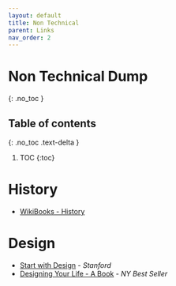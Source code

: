 ```yaml
---
layout: default
title: Non Technical
parent: Links
nav_order: 2
---
```


# Non Technical Dump
{: .no_toc }

## Table of contents
{: .no_toc .text-delta }

1. TOC
{:toc}

# History

- [WikiBooks - History](https://en.wikibooks.org/wiki/Subject:History)

# Design

- [Start with Design](https://dschool.stanford.edu/resources/get-started-with-design) - *Stanford*
- [Designing Your Life - A Book](https://designingyour.life/the-book/) - *NY Best Seller*
